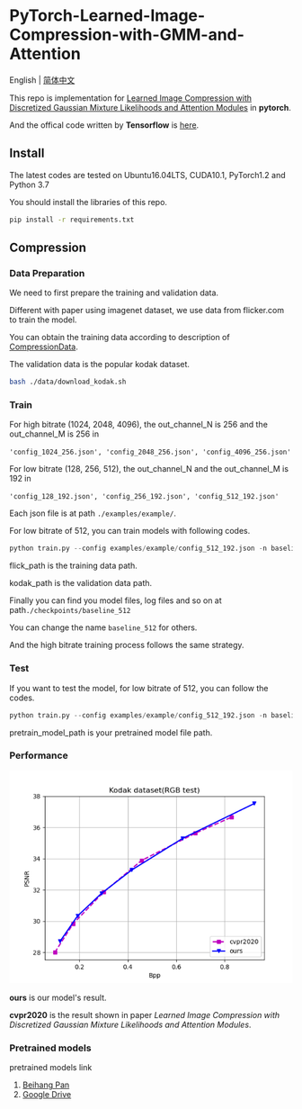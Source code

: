 # PyTorch-Learned-Image-Compression-with-GMM-and-Attention

English | [简体中文](README_zh-CN.md)

This repo is implementation for [Learned Image Compression with Discretized Gaussian Mixture Likelihoods and Attention Modules](https://openaccess.thecvf.com/content_CVPR_2020/papers/Cheng_Learned_Image_Compression_With_Discretized_Gaussian_Mixture_Likelihoods_and_Attention_CVPR_2020_paper.pdf) in **pytorch**.

And the offical code written by **Tensorflow** is [here](https://github.com/ZhengxueCheng/Learned-Image-Compression-with-GMM-and-Attention).

## Install

The latest codes are tested on Ubuntu16.04LTS, CUDA10.1, PyTorch1.2 and Python 3.7

You should install the libraries of this repo.

```sh
pip install -r requirements.txt
```

## Compression

### Data Preparation

We need to first prepare the training and validation data.

Different with paper using imagenet dataset, we use data from flicker.com to train the model. 

You can obtain the training data according to description of [CompressionData](https://github.com/liujiaheng/CompressionData).

The validation data is the popular kodak dataset.

```sh
bash ./data/download_kodak.sh
```

### Train

For high bitrate (1024, 2048, 4096), the out_channel_N is 256 and the out_channel_M is 256 in 

`'config_1024_256.json', 'config_2048_256.json', 'config_4096_256.json'`

For low bitrate (128, 256, 512), the out_channel_N and the out_channel_M is 192 in 

`'config_128_192.json', 'config_256_192.json', 'config_512_192.json'`

Each json file is at path `./examples/example/`.

For low bitrate of 512, you can train models with following codes.

```python
python train.py --config examples/example/config_512_192.json -n baseline_512 --train flick_path --val kodak_path
```

flick_path is the training data path.

kodak_path is the validation data path.

Finally you can find you model files, log files and so on at path`./checkpoints/baseline_512`

You can change the name `baseline_512` for others.

And the high bitrate training process follows the same strategy.

### Test

If you want to test the model, for low bitrate of 512, you can follow the codes.

```python
python train.py --config examples/example/config_512_192.json -n baseline_512 --train flick_path --val kodak_path --pretrain pretrain_model_path --test
```

pretrain_model_path is your pretrained model file path.

### Performance

![pic1](./pic/pic1.png)

**ours** is our model's result. 

**cvpr2020** is the result shown in paper *Learned Image Compression with Discretized Gaussian Mixture Likelihoods and Attention Modules*.

### Pretrained models

pretrained models link

1. [Beihang Pan](https://bhpan.buaa.edu.cn/link/AA385A89B32CAB494D8887642B79D3AE36)
2. [Google Drive](https://drive.google.com/drive/folders/1sm3WYVMFouureiipyT3uoERSeiJcetFl?usp=sharing%7D)
